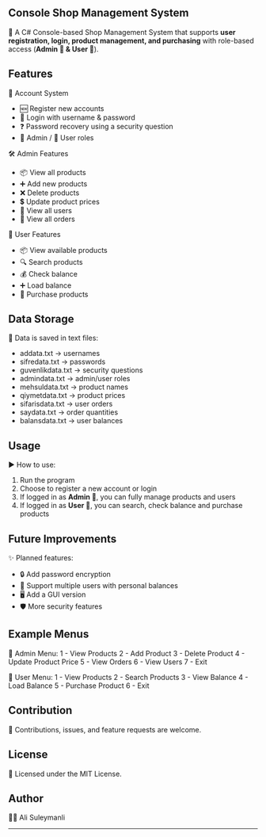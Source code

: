 ## Console Shop Management System

🚀 A C# Console-based Shop Management System that supports **user registration, login, product management, and purchasing** with role-based access (**Admin 👑 & User 🙋**).

## Features

👤 Account System

* 🆕 Register new accounts
* 🔑 Login with username & password
* ❓ Password recovery using a security question
* 👑 Admin / 🙋 User roles

🛠️ Admin Features

* 📦 View all products
* ➕ Add new products
* ❌ Delete products
* 💲 Update product prices
* 👥 View all users
* 📑 View all orders

🙋 User Features

* 📦 View available products
* 🔍 Search products
* 💰 Check balance
* ➕ Load balance
* 🛒 Purchase products

## Data Storage

💾 Data is saved in text files:

* addata.txt → usernames
* sifredata.txt → passwords
* guvenlikdata.txt → security questions
* admindata.txt → admin/user roles
* mehsuldata.txt → product names
* qiymetdata.txt → product prices
* sifarisdata.txt → user orders
* saydata.txt → order quantities
* balansdata.txt → user balances

## Usage

▶️ How to use:

1. Run the program
2. Choose to register a new account or login
3. If logged in as **Admin 👑**, you can fully manage products and users
4. If logged in as **User 🙋**, you can search, check balance and purchase products

## Future Improvements

✨ Planned features:

* 🔒 Add password encryption
* 👥 Support multiple users with personal balances
* 🖥️ Add a GUI version
* 🛡️ More security features

## Example Menus

📑 Admin Menu:
1 - View Products
2 - Add Product
3 - Delete Product
4 - Update Product Price
5 - View Orders
6 - View Users
7 - Exit

📑 User Menu:
1 - View Products
2 - Search Products
3 - View Balance
4 - Load Balance
5 - Purchase Product
6 - Exit

## Contribution

🤝 Contributions, issues, and feature requests are welcome.

## License

📜 Licensed under the MIT License.

## Author

👨‍💻 Ali Suleymanli

---
